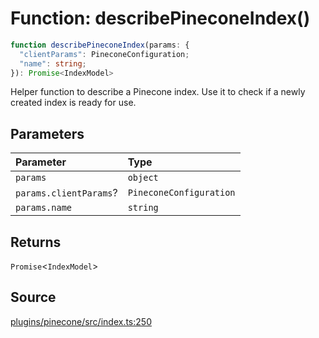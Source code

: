 # Function: describePineconeIndex()

```ts
function describePineconeIndex(params: {
  "clientParams": PineconeConfiguration;
  "name": string;
}): Promise<IndexModel>
```

Helper function to describe a Pinecone index. Use it to check if a newly created index is ready for use.

## Parameters

| Parameter | Type |
| :------ | :------ |
| `params` | `object` |
| `params.clientParams`? | `PineconeConfiguration` |
| `params.name` | `string` |

## Returns

`Promise`\<`IndexModel`\>

## Source

[plugins/pinecone/src/index.ts:250](https://github.com/firebase/genkit/blob/2b0be364306d92a8e7d13efc2da4fb04c1d21e29/js/plugins/pinecone/src/index.ts#L250)
